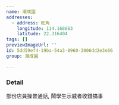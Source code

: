```yaml
---
name: 潮成園
addresses:
  - address: 旺角
    longitude: 114.168663
    latitude: 22.316404
tags: []
previewImageUrl: ''
id: 5dd59ef4-19ba-54a3-8960-3006dd2e3e66
group: 潮成園

---
```

### Detail
部份店員操普通話, 鬧學生示威者收錢搞事
